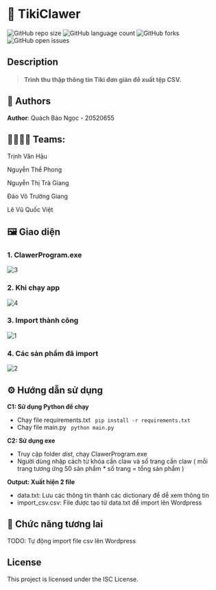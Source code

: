 # 📒 TikiClawer
![GitHub repo size](https://img.shields.io/github/repo-size/QuachNgoc/TikiClawer?style=for-the-badge)
![GitHub language count](https://img.shields.io/github/languages/count/QuachNgoc/TikiClawer?style=for-the-badge)
![GitHub forks](https://img.shields.io/github/forks/QuachNgoc/TikiClawer?style=for-the-badge)
![GitHub open issues](https://img.shields.io/github/issues/QuachNgoc/TikiClawer?style=for-the-badge)

## Description
> #### Trình thu thập thông tin Tiki đơn giản để xuất tệp CSV.


## 🧐 Authors
**Author**: Quách Bảo Ngọc - 20520655

## 👩‍💻🧑‍💻 Teams:
Trịnh Văn Hậu

Nguyễn Thể Phong

Nguyễn Thị Trà Giang

Đào Võ Trường Giang 

Lê Vũ Quốc Việt


## 🖼️ Giao diện

### 1. ClawerProgram.exe
![3](https://user-images.githubusercontent.com/80575560/232669725-52e87e5e-8b8a-4b56-8fe7-527d34693527.png)

### 2. Khi chạy app
![4](https://user-images.githubusercontent.com/80575560/232669727-ef8e6435-f2b2-41c6-a52e-281929e5eec1.png)

### 3. Import thành công
![1](https://user-images.githubusercontent.com/80575560/232669709-e297f8e0-e47b-48a1-b166-4144a4da9792.png)

### 4. Các sản phẩm đã import
![2](https://user-images.githubusercontent.com/80575560/232669718-aa018399-9503-447d-b25a-114fccae62b0.png)

## ⚙️ Hướng dẫn sử dụng
<b>C1: Sử dụng Python để chạy</b>
- Chạy file requirements.txt <code> pip install -r requirements.txt </code>
- Chạy file main.py <code> python main.py </code>


<b>C2: Sử dụng exe </b>
- Truy cập folder *dist*, chạy ClawerProgram.exe
- Người dùng nhập cách từ khóa cần claw và số trang cần claw ( mỗi trang tương ứng 50 sản phẩm * số trang = tổng sản phẩm )

<b>Output: Xuất hiện 2 file </b>
  - data.txt: Lưu các thông tin thành các dictionary để dễ xem thông tin
  - import_csv.csv: File được tạo từ data.txt để import lên Wordpress
  
## 🥲 Chức năng tương lai
TODO: Tự động import file csv lên Wordpress

## License
This project is licensed under the ISC License.
